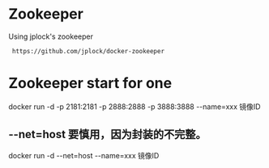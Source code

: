 Zookeeper
=================
Using jplock's zookeeper

     https://github.com/jplock/docker-zookeeper


Zookeeper start for one
=================    
 docker run -d -p 2181:2181 -p 2888:2888 -p 3888:3888 --name=xxx 镜像ID     

--net=host 要慎用，因为封装的不完整。
------------------
 docker run -d --net=host --name=xxx 镜像ID 


     
     
